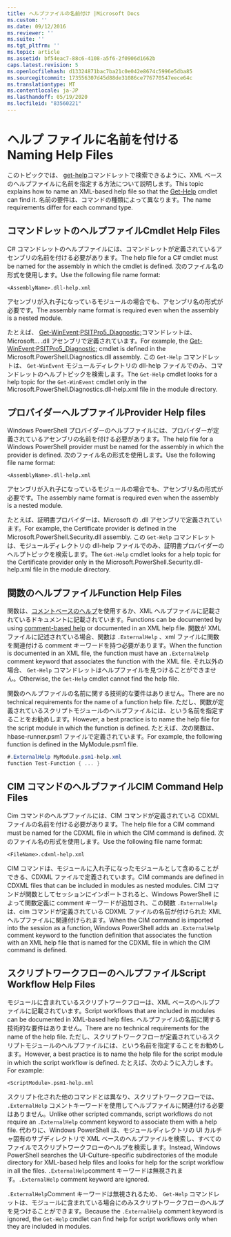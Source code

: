 ```yaml
---
title: ヘルプファイルの名前付け |Microsoft Docs
ms.custom: ''
ms.date: 09/12/2016
ms.reviewer: ''
ms.suite: ''
ms.tgt_pltfrm: ''
ms.topic: article
ms.assetid: bf54eac7-88c6-4108-a5f6-2f0906d1662b
caps.latest.revision: 5
ms.openlocfilehash: d13324871bac7ba21c0e042e8674c5996e5dba85
ms.sourcegitcommit: 173556307d45d88de31086ce776770547eece64c
ms.translationtype: MT
ms.contentlocale: ja-JP
ms.lasthandoff: 05/19/2020
ms.locfileid: "83560221"
---
```

# <a name="naming-help-files"></a><span data-ttu-id="47060-102">ヘルプ ファイルに名前を付ける</span><span class="sxs-lookup"><span data-stu-id="47060-102">Naming Help Files</span></span>

<span data-ttu-id="47060-103">このトピックでは、 [get-help](/powershell/module/Microsoft.PowerShell.Core/Get-Help)コマンドレットで検索できるように、XML ベースのヘルプファイルに名前を指定する方法について説明します。</span><span class="sxs-lookup"><span data-stu-id="47060-103">This topic explains how to name an XML-based help file so that the [Get-Help](/powershell/module/Microsoft.PowerShell.Core/Get-Help) cmdlet can find it.</span></span> <span data-ttu-id="47060-104">名前の要件は、コマンドの種類によって異なります。</span><span class="sxs-lookup"><span data-stu-id="47060-104">The name requirements differ for each command type.</span></span>

## <a name="cmdlet-help-files"></a><span data-ttu-id="47060-105">コマンドレットのヘルプファイル</span><span class="sxs-lookup"><span data-stu-id="47060-105">Cmdlet Help Files</span></span>

<span data-ttu-id="47060-106">C# コマンドレットのヘルプファイルには、コマンドレットが定義されているアセンブリの名前を付ける必要があります。</span><span class="sxs-lookup"><span data-stu-id="47060-106">The help file for a C# cmdlet must be named for the assembly in which the cmdlet is defined.</span></span> <span data-ttu-id="47060-107">次のファイル名の形式を使用します。</span><span class="sxs-lookup"><span data-stu-id="47060-107">Use the following file name format:</span></span>

```
<AssemblyName>.dll-help.xml
```

<span data-ttu-id="47060-108">アセンブリが入れ子になっているモジュールの場合でも、アセンブリ名の形式が必要です。</span><span class="sxs-lookup"><span data-stu-id="47060-108">The assembly name format is required even when the assembly is a nested module.</span></span>

<span data-ttu-id="47060-109">たとえば、 [Get-WinEvent;PSITPro5_Diagnostic;](/powershell/module/Microsoft.PowerShell.Diagnostics/Get-WinEvent)コマンドレットは、Microsoft... .dll アセンブリで定義されています。</span><span class="sxs-lookup"><span data-stu-id="47060-109">For example, the [Get-WinEvent;PSITPro5_Diagnostic;](/powershell/module/Microsoft.PowerShell.Diagnostics/Get-WinEvent) cmdlet is defined in the Microsoft.PowerShell.Diagnostics.dll assembly.</span></span> <span data-ttu-id="47060-110">この `Get-Help` コマンドレットは、 `Get-WinEvent` モジュールディレクトリの dll-help ファイルでのみ、コマンドレットのヘルプトピックを検索します。</span><span class="sxs-lookup"><span data-stu-id="47060-110">The `Get-Help` cmdlet looks for a help topic for the `Get-WinEvent` cmdlet only in the Microsoft.PowerShell.Diagnostics.dll-help.xml file in the module directory.</span></span>

## <a name="provider-help-files"></a><span data-ttu-id="47060-111">プロバイダーヘルプファイル</span><span class="sxs-lookup"><span data-stu-id="47060-111">Provider Help files</span></span>

<span data-ttu-id="47060-112">Windows PowerShell プロバイダーのヘルプファイルには、プロバイダーが定義されているアセンブリの名前を付ける必要があります。</span><span class="sxs-lookup"><span data-stu-id="47060-112">The help file for a Windows PowerShell provider must be named for the assembly in which the provider is defined.</span></span> <span data-ttu-id="47060-113">次のファイル名の形式を使用します。</span><span class="sxs-lookup"><span data-stu-id="47060-113">Use the following file name format:</span></span>

```
<AssemblyName>.dll-help.xml
```

<span data-ttu-id="47060-114">アセンブリが入れ子になっているモジュールの場合でも、アセンブリ名の形式が必要です。</span><span class="sxs-lookup"><span data-stu-id="47060-114">The assembly name format is required even when the assembly is a nested module.</span></span>

<span data-ttu-id="47060-115">たとえば、証明書プロバイダーは、Microsoft の .dll アセンブリで定義されています。</span><span class="sxs-lookup"><span data-stu-id="47060-115">For example, the Certificate provider is defined in the Microsoft.PowerShell.Security.dll assembly.</span></span> <span data-ttu-id="47060-116">この `Get-Help` コマンドレットは、モジュールディレクトリの dll-help ファイルでのみ、証明書プロバイダーのヘルプトピックを検索します。</span><span class="sxs-lookup"><span data-stu-id="47060-116">The `Get-Help` cmdlet looks for a help topic for the Certificate provider only in the Microsoft.PowerShell.Security.dll-help.xml file in the module directory.</span></span>

## <a name="function-help-files"></a><span data-ttu-id="47060-117">関数のヘルプファイル</span><span class="sxs-lookup"><span data-stu-id="47060-117">Function Help Files</span></span>

<span data-ttu-id="47060-118">関数は、[コメントベースのヘルプ](/powershell/module/microsoft.powershell.core/about/about_comment_based_help)を使用するか、XML ヘルプファイルに記載されているドキュメントに記載されています。</span><span class="sxs-lookup"><span data-stu-id="47060-118">Functions can be documented by using [comment-based help](/powershell/module/microsoft.powershell.core/about/about_comment_based_help) or documented in an XML help file.</span></span> <span data-ttu-id="47060-119">関数が XML ファイルに記述されている場合、関数は `.ExternalHelp` 、xml ファイルに関数を関連付ける comment キーワードを持つ必要があります。</span><span class="sxs-lookup"><span data-stu-id="47060-119">When the function is documented in an XML file, the function must have an `.ExternalHelp` comment keyword that associates the function with the XML file.</span></span> <span data-ttu-id="47060-120">それ以外の場合、 `Get-Help` コマンドレットはヘルプファイルを見つけることができません。</span><span class="sxs-lookup"><span data-stu-id="47060-120">Otherwise, the `Get-Help` cmdlet cannot find the help file.</span></span>

<span data-ttu-id="47060-121">関数のヘルプファイルの名前に関する技術的な要件はありません。</span><span class="sxs-lookup"><span data-stu-id="47060-121">There are no technical requirements for the name of a function help file.</span></span> <span data-ttu-id="47060-122">ただし、関数が定義されているスクリプトモジュールのヘルプファイルには、という名前を指定することをお勧めします。</span><span class="sxs-lookup"><span data-stu-id="47060-122">However, a best practice is to name the help file for the script module in which the function is defined.</span></span> <span data-ttu-id="47060-123">たとえば、次の関数は、hbase-runner.psm1 ファイルで定義されています。</span><span class="sxs-lookup"><span data-stu-id="47060-123">For example, the following function is defined in the MyModule.psm1 file.</span></span>

```csharp
#.ExternalHelp MyModule.psm1-help.xml
function Test-Function { ... }
```

## <a name="cim-command-help-files"></a><span data-ttu-id="47060-124">CIM コマンドのヘルプファイル</span><span class="sxs-lookup"><span data-stu-id="47060-124">CIM Command Help Files</span></span>

<span data-ttu-id="47060-125">Cim コマンドのヘルプファイルには、CIM コマンドが定義されている CDXML ファイルの名前を付ける必要があります。</span><span class="sxs-lookup"><span data-stu-id="47060-125">The help file for a CIM command must be named for the CDXML file in which the CIM command is defined.</span></span> <span data-ttu-id="47060-126">次のファイル名の形式を使用します。</span><span class="sxs-lookup"><span data-stu-id="47060-126">Use the following file name format:</span></span>

```
<FileName>.cdxml-help.xml
```

<span data-ttu-id="47060-127">CIM コマンドは、モジュールに入れ子になったモジュールとして含めることができる、CDXML ファイルで定義されています。</span><span class="sxs-lookup"><span data-stu-id="47060-127">CIM commands are defined in CDXML files that can be included in modules as nested modules.</span></span> <span data-ttu-id="47060-128">CIM コマンドが関数としてセッションにインポートされると、Windows PowerShell によって関数定義に comment キーワードが追加され、この関数 `.ExternalHelp` は、cim コマンドが定義されている CDXML ファイルの名前が付けられた XML ヘルプファイルに関連付けられます。</span><span class="sxs-lookup"><span data-stu-id="47060-128">When the CIM command is imported into the session as a function, Windows PowerShell adds an `.ExternalHelp` comment keyword to the function definition that associates the function with an XML help file that is named for the CDXML file in which the CIM command is defined.</span></span>

## <a name="script-workflow-help-files"></a><span data-ttu-id="47060-129">スクリプトワークフローのヘルプファイル</span><span class="sxs-lookup"><span data-stu-id="47060-129">Script Workflow Help Files</span></span>

<span data-ttu-id="47060-130">モジュールに含まれているスクリプトワークフローは、XML ベースのヘルプファイルに記載されています。</span><span class="sxs-lookup"><span data-stu-id="47060-130">Script workflows that are included in modules can be documented in XML-based help files.</span></span> <span data-ttu-id="47060-131">ヘルプファイルの名前に関する技術的な要件はありません。</span><span class="sxs-lookup"><span data-stu-id="47060-131">There are no technical requirements for the name of the help file.</span></span> <span data-ttu-id="47060-132">ただし、スクリプトワークフローが定義されているスクリプトモジュールのヘルプファイルには、という名前を指定することをお勧めします。</span><span class="sxs-lookup"><span data-stu-id="47060-132">However, a best practice is to name the help file for the script module in which the script workflow is defined.</span></span> <span data-ttu-id="47060-133">たとえば、次のように入力します。</span><span class="sxs-lookup"><span data-stu-id="47060-133">For example:</span></span>

```
<ScriptModule>.psm1-help.xml
```

<span data-ttu-id="47060-134">スクリプト化された他のコマンドとは異なり、スクリプトワークフローでは、 `.ExternalHelp` コメントキーワードを使用してヘルプファイルに関連付ける必要はありません。</span><span class="sxs-lookup"><span data-stu-id="47060-134">Unlike other scripted commands, script workflows do not require an `.ExternalHelp` comment keyword to associate them with a help file.</span></span> <span data-ttu-id="47060-135">代わりに、Windows PowerShell は、モジュールディレクトリの UI カルチャ固有のサブディレクトリで XML ベースのヘルプファイルを検索し、すべてのファイルでスクリプトワークフローのヘルプを検索します。</span><span class="sxs-lookup"><span data-stu-id="47060-135">Instead, Windows PowerShell searches the UI-Culture-specific subdirectories of the module directory for XML-based help files and looks for help for the script workflow in all the files.</span></span> <span data-ttu-id="47060-136">`.ExternalHelp`comment キーワードは無視されます。</span><span class="sxs-lookup"><span data-stu-id="47060-136">`.ExternalHelp` comment keyword are ignored.</span></span>

<span data-ttu-id="47060-137">`.ExternalHelp`Comment キーワードは無視されるため、 `Get-Help` コマンドレットは、モジュールに含まれている場合にのみスクリプトワークフローのヘルプを見つけることができます。</span><span class="sxs-lookup"><span data-stu-id="47060-137">Because the `.ExternalHelp` comment keyword is ignored, the `Get-Help` cmdlet can find help for script workflows only when they are included in modules.</span></span>
